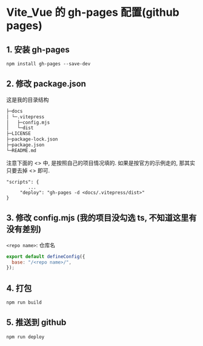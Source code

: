 # Vite_Vue 的 gh-pages 配置(github pages)

## 1. 安装 gh-pages

```shell
npm install gh-pages --save-dev
```

## 2. 修改 package.json

这是我的目录结构

```txt
├─docs
│ └─.vitepress
│   ├─config.mjs
│   └─dist
├─LICENSE
├─package-lock.json
├─package.json
└─README.md
```

注意下面的 <> 中, 是按照自己的项目情况填的. 如果是按官方的示例走的, 那其实只要去掉 <> 即可.

```shell
"scripts": {
        ...
     "deploy": "gh-pages -d <docs/.vitepress/dist>"
}
```

## 3. 修改 config.mjs (我的项目没勾选 ts, 不知道这里有没有差别)

`<repo name>`: 仓库名

```js
export default defineConfig({
  base: "/<repo name>/",
});
```

## 4. 打包

```shell
npm run build
```

## 5. 推送到 github

```shell
npm run deploy
```
